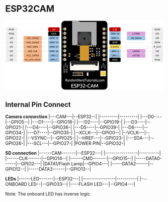 # ESP32CAM

![ESP32CAM](./ESP32-CAM-pinout.png)

## Internal Pin Connect
**Camera connection**
|---CAM---|--ESP32--|
|---------|---------|
|---D0----|--GPIO5--|
|---D1----|--GPIO18-|
|---D2----|--GPIO19-|
|---D3----|--GPIO21-|
|---D4----|--GPIO36-|
|---D5----|--GPIO39-|
|---D6----|--GPIO34-|
|---D7----|--GPIO35-|
|--XCLK---|--GPIO0--|
|--VCLK---|--GPIO22-|
|--VSYNC--|--GPIO25-|
|--HREF---|--GPIO23-|
|---SDA---|--GPIO26-|
|---SCL---|--GPIO27-|
|POWER PIN|--GPIO32-|

**SD connection**
|------CAM-------|--ESP32---|
|----------------|----------|
|------CLK-------|--GPIO14--|
|------CMD-------|--GPIO15--|
|-----DATA0------|--GPIO2---|
|DATA1/Flash Lamp|--GPIO4---|
|-----DATA2------|--GPIO12--|
|-----DATA3------|--GPIO13--|

**LEDs**
|------LED-------|--ESP32---|
|----------------|----------|
|---ONBOARD LED--|--GPIO33--|
|----FLASH LED---|--GPIO4---|

Note: The onboard LED has inverse logic
